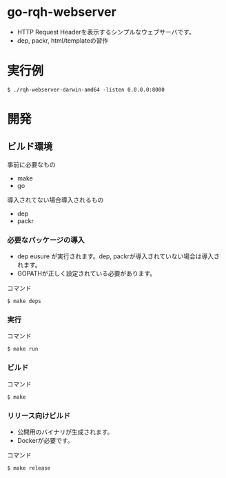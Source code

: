 # go-rqh-webserver

* HTTP Request Headerを表示するシンプルなウェブサーバです。
* dep, packr, html/templateの習作

# 実行例

	$ ./rqh-webserver-darwin-amd64 -listen 0.0.0.0:8000

# 開発

## ビルド環境

事前に必要なもの

* make
* go

導入されてない場合導入されるもの
		
* dep
* packr

### 必要なパッケージの導入

* dep eusure が実行されます。dep, packrが導入されていない場合は導入されます。
* GOPATHが正しく設定されている必要があります。

コマンド

	$ make deps

### 実行

コマンド

	$ make run

### ビルド

コマンド

	$ make

### リリース向けビルド

* 公開用のバイナリが生成されます。
* Dockerが必要です。

コマンド

	$ make release


